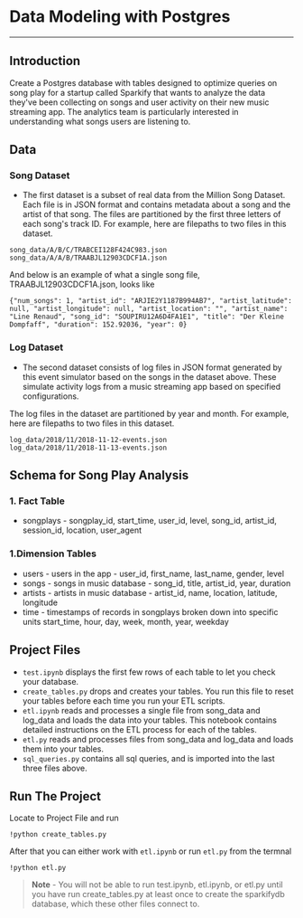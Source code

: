 # Data Modeling with Postgres
-----

## Introduction

Create a Postgres database with tables designed to optimize queries on song play for a startup called Sparkify that wants to analyze the data they've been collecting on songs and user activity on their new music streaming app. The analytics team is particularly interested in understanding what songs users are listening to.


## Data
### Song Dataset
* The first dataset is a subset of real data from the Million Song Dataset. Each file is in JSON format and contains metadata about a song and the artist of that song. The files are partitioned by the first three letters of each song's track ID. For example, here are filepaths to two files in this dataset.

```
song_data/A/B/C/TRABCEI128F424C983.json
song_data/A/A/B/TRAABJL12903CDCF1A.json
```
And below is an example of what a single song file, TRAABJL12903CDCF1A.json, looks like
```
{"num_songs": 1, "artist_id": "ARJIE2Y1187B994AB7", "artist_latitude": null, "artist_longitude": null, "artist_location": "", "artist_name": "Line Renaud", "song_id": "SOUPIRU12A6D4FA1E1", "title": "Der Kleine Dompfaff", "duration": 152.92036, "year": 0}

```

### Log Dataset

* The second dataset consists of log files in JSON format generated by this event simulator based on the songs in the dataset above. These simulate activity logs from a music streaming app based on specified configurations.

The log files in the dataset are partitioned by year and month. For example, here are filepaths to two files in this dataset.
```
log_data/2018/11/2018-11-12-events.json
log_data/2018/11/2018-11-13-events.json
```
## Schema for Song Play Analysis

### 1. Fact Table
* songplays - songplay_id, start_time, user_id, level, song_id, artist_id, session_id, location, user_agent

### 1.Dimension Tables
* users - users in the app - user_id, first_name, last_name, gender, level
* songs - songs in music database - song_id, title, artist_id, year, duration
* artists - artists in music database - artist_id, name, location, latitude, longitude
* time - timestamps of records in songplays broken down into specific units start_time, hour, day, week, month, year, weekday

## Project Files
* `test.ipynb` displays the first few rows of each table to let you check your database.
* `create_tables.py` drops and creates your tables. You run this file to reset your tables before each time you run your ETL scripts.
* `etl.ipynb` reads and processes a single file from song_data and log_data and loads the data into your tables. This notebook contains detailed instructions on the ETL process for each of the tables.
* `etl.py` reads and processes files from song_data and log_data and loads them into your tables.
* `sql_queries.py` contains all sql queries, and is imported into the last three files above.

## Run The Project
Locate to Project File and run
```
!python create_tables.py
```
After that you can either work with `etl.ipynb` or run `etl.py` from the termnal
```
!python etl.py
```

> **Note** - You will not be able to run test.ipynb, etl.ipynb, or etl.py until you have run create_tables.py at least once to create the sparkifydb database, which these other files connect to.
